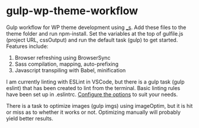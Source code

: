 # gulp-wp-theme-workflow

Gulp workflow for WP theme development using [_s](http://underscores.me/). Add these files to the theme folder and run npm-install. Set the variables at the top of gulfile.js (project URL, cssOutput) and run the default task (gulp) to get started. Features include:

1. Browser refreshing using BrowserSync
2. Sass compilation, mapping, auto-prefixing
3. Javascript transpiling with Babel, minification

I am currently linting with ESLint in VSCode, but there is a gulp task (gulp eslint) that has been created to lint from the terminal. Basic linting rules have been set up in .eslintrc. [Configure the options](https://eslint.org/docs/user-guide/configuring) to suit your needs.

There is a task to optimize images (gulp imgs) using imageOptim, but it is hit or miss as to whether it works or not. Optimizing manually will probably yield better results.